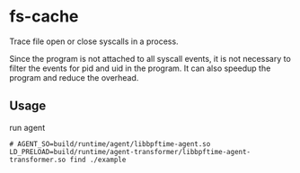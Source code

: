 # fs-cache

Trace file open or close syscalls in a process.

Since the program is not attached to all syscall events, it is not necessary to filter the events for pid and uid in the program. It can also speedup the program and reduce the overhead.

## Usage

run agent

```console
# AGENT_SO=build/runtime/agent/libbpftime-agent.so LD_PRELOAD=build/runtime/agent-transformer/libbpftime-agent-transformer.so find ./example
```
